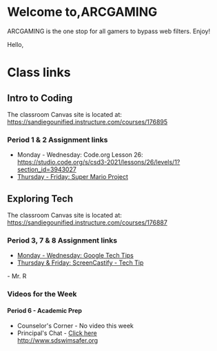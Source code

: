 # Welcome to,ARCGAMING
ARCGAMING is the one stop for all gamers to bypass web filters. Enjoy!
<html>
  <head>
    <title>What Did We Do Yesterday?</title>
  </head>
  <p>Hello,</p>
  <h1>Class links</h1>
  <p></p>
  <h2>Intro to Coding</h2>
  <p>
    The classroom Canvas site is located at:
    <a href="https://sandiegounified.instructure.com/courses/176895"
      >https://sandiegounified.instructure.com/courses/176895</a
    >
  </p>
  <h3>Period 1 & 2 Assignment links</h3>
  <ul>
    <li>
      Monday - Wednesday: Code.org Lesson 26:
      <a
        href="https://studio.code.org/s/csd3-2021/lessons/26/levels/1?section_id=3943027"
      >
        https://studio.code.org/s/csd3-2021/lessons/26/levels/1?section_id=3943027
      </a>
    </li>
    <li>
      <a
        href="https://sandiegounified.instructure.com/courses/176895/assignments/1074462"
        >Thursday - Friday: Super Mario Project</a
      >
    </li>
  </ul>

  <h2>Exploring Tech</h2>
  <p>
    The classroom Canvas site is located at:
    <a href="https://sandiegounified.instructure.com/courses/176887"
      >https://sandiegounified.instructure.com/courses/176887</a
    >
  </p>

  <h3>Period 3, 7 & 8 Assignment links</h3>
  <ul>
    <li>
      <a
        href="https://sandiegounified.instructure.com/courses/176887/assignments/991349"
        >Monday - Wednesday: Google Tech Tips</a
      >
    </li>
    <li>
      <a
        href="https://sandiegounified.instructure.com/courses/176887/assignments/991384"
        >Thursday & Friday: ScreenCastify - Tech Tip</a
      >
    </li>
  </ul>
  <p>- Mr. R</p>

  <h3>Videos for the Week</h3>

  <h4>Period 6 - Academic Prep</h4>
  <ul>
    <li>Counselor's Corner - No video this week</li>
    <li>
      Principal's Chat -
      <a
        href="https://drive.google.com/file/d/1mDEhqHeUCVgpQtduUX4dUJISupbpCUiT/view?usp=sharing"
        >Click here</a
      >
    </li>
    <a href="http://www.sdswimsafer.org">http://www.sdswimsafer.org</a>
  </ul>
</html>
